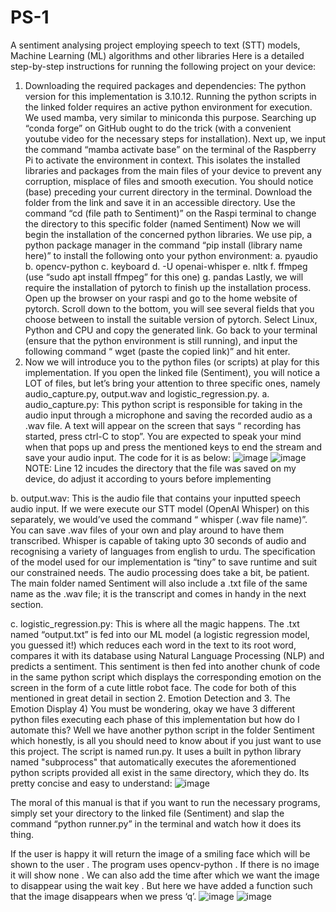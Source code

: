 # PS-1
A sentiment analysing project employing speech to text (STT) models, Machine Learning (ML) algorithms and other libraries
Here is a detailed step-by-step instructions for running the following project on your device:

1) Downloading the required packages and dependencies:
The python version for this implementation is 3.10.12. Running the python scripts in the
linked folder requires an active python environment for execution. We used mamba, very
similar to miniconda this purpose. Searching up “conda forge” on GitHub ought to do the
trick (with a convenient youtube video for the necessary steps for installation).
Next up, we input the command “mamba activate base” on the terminal of the Raspberry
Pi to activate the environment in context. This isolates the installed libraries and
packages from the main files of your device to prevent any corruption, misplace of files
and smooth execution. You should notice (base) preceding your current directory in the
terminal. Download the folder from the link and save it in an accessible directory. Use the
command “cd (file path to Sentiment)” on the Raspi terminal to change the directory to
this specific folder (named Sentiment)
Now we will begin the installation of the concerned python libraries. We use pip, a
python package manager in the command “pip install (library name here)” to install the
following onto your python environment:
a. pyaudio
b. opencv-python
c. keyboard
d. -U openai-whisper
e. nltk
f. ffmpeg (use “sudo apt install ffmpeg” for this one)
g. pandas
Lastly, we will require the installation of pytorch to finish up the installation process.
Open up the browser on your raspi and go to the home website of pytorch. Scroll down
to the bottom, you will see several fields that you choose between to install the suitable
version of pytorch. Select Linux, Python and CPU and copy the generated link.
Go back to your terminal (ensure that the python environment is still running), and input
the following command “ wget (paste the copied link)” and hit enter.
2) Now we will introduce you to the python files (or scripts) at play for this implementation.
If you open the linked file (Sentiment), you will notice a LOT of files, but let’s bring your
attention to three specific ones, namely audio_capture.py, output.wav and
logistic_regression.py.
a. audio_capture.py: This python script is responsible for taking in the audio input
through a microphone and saving the recorded audio as a .wav file. A text will appear on
the screen that says “ recording has started, press ctrl-C to stop”. You are expected to speak your mind when that pops up and press the mentioned keys to end the stream
and save your audio input. The code for it is as below:
![image](https://github.com/Shooooooonak/PS-1/assets/137979966/895db62c-8ab1-42a1-9ecf-f35fd10a522c)
![image](https://github.com/Shooooooonak/PS-1/assets/137979966/f1f405e6-238f-47f1-a5e3-99f82ba53887)
NOTE: Line 12 incudes the directory that the file was saved on my device, do adjust it
according to yours before implementing

b. output.wav: This is the audio file that contains your inputted speech audio input. If we
were execute our STT model (OpenAI Whisper) on this separately, we would’ve used the
command “ whisper (.wav file name)”. You can save .wav files of your own and play
around to have them transcribed. Whisper is capable of taking upto 30 seconds of audio
and recognising a variety of languages from english to urdu. The specification of the
model used for our implementation is “tiny” to save runtime and suit our constrained
needs. The audio processing does take a bit, be patient. The main folder named
Sentiment will also include a .txt file of the same name as the .wav file; it is the
transcript and comes in handy in the next section.

c. logistic_regression.py: This is where all the magic happens. The .txt named
“output.txt” is fed into our ML model (a logistic regression model, you guessed it!) which
reduces each word in the text to its root word, compares it with its database using
Natural Language Processing (NLP) and predicts a sentiment. This sentiment is then fed
into another chunk of code in the same python script which displays the corresponding
emotion on the screen in the form of a cute little robot face. The code for both of this
mentioned in great detail in section 2. Emotion Detection and 3. The Emotion Display
4) You must be wondering, okay we have 3 different python files executing each phase of
this implementation but how do I automate this? Well we have another python script in
the folder Sentiment which honestly, is all you should need to know about if you just want
to use this project. The script is named run.py. It uses a built in python library named
"subprocess" that automatically executes the aforementioned python scripts provided all
exist in the same directory, which they do. Its pretty concise and easy to understand:
![image](https://github.com/Shooooooonak/PS-1/assets/137979966/54daa26a-cd4d-4deb-a34d-bc052abea361)

The moral of this manual is that if you want to run the necessary programs, simply set
your directory to the linked file (Sentiment) and slap the command “python runner.py” in the
terminal and watch how it does its thing.

If the user is happy it will return the image of a smiling face which will be shown to the user .
The program uses opencv-python . If there is no image it will show none . We can also add the
time after which we want the image to disappear using the wait key . But here we have added a
function such that the image disappears when we press ‘q’. 
![image](https://github.com/Shooooooonak/PS-1/assets/137979966/b251f10c-a169-4728-8c8f-c0feca31fe91)
![image](https://github.com/Shooooooonak/PS-1/assets/137979966/f4900b2d-c594-4317-a5da-f6a43338e5f3)



